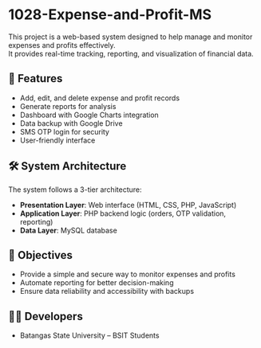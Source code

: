 # 1028-Expense-and-Profit-MS
This project is a web-based system designed to help manage and monitor expenses and profits effectively.  
It provides real-time tracking, reporting, and visualization of financial data.

## 📌 Features
- Add, edit, and delete expense and profit records
- Generate reports for analysis
- Dashboard with Google Charts integration
- Data backup with Google Drive
- SMS OTP login for security
- User-friendly interface

## 🛠️ System Architecture
The system follows a 3-tier architecture:
- **Presentation Layer**: Web interface (HTML, CSS, PHP, JavaScript)  
- **Application Layer**: PHP backend logic (orders, OTP validation, reporting)  
- **Data Layer**: MySQL database  

## 🎯 Objectives
- Provide a simple and secure way to monitor expenses and profits  
- Automate reporting for better decision-making  
- Ensure data reliability and accessibility with backups  

## 👩‍💻 Developers
- Batangas State University – BSIT Students 
